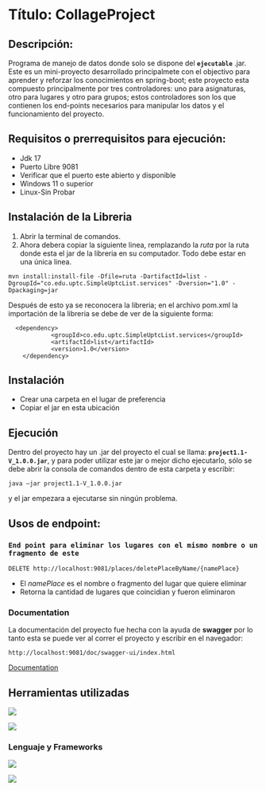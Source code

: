 # Título: CollageProject
## **Descripción:**

  Programa de manejo de datos donde solo se dispone del **``ejecutable``** .jar. 
  Este es un mini-proyecto desarrollado principalmete con el objectivo para aprender y reforzar los conocimientos en spring-boot; este proyecto esta compuesto principalmente por tres controladores: uno para asignaturas, otro para lugares y otro para grupos; estos controladores son los que contienen los end-points necesarios para manipular los datos y el funcionamiento del proyecto.

## **Requisitos o prerrequisitos para ejecución:**

  - Jdk 17
  - Puerto Libre 9081
  - Verificar que el puerto este abierto y disponible
  - Windows 11 o superior
  - Linux-Sin Probar

## **Instalación de la Libreria**

1. Abrir la terminal de comandos. 
2. Ahora debera copiar la siguiente linea, remplazando la *ruta* por la ruta donde esta el jar de la libreria en su computador. Todo debe estar en una única linea.

```
mvn install:install-file -Dfile=ruta -DartifactId=list -DgroupId="co.edu.uptc.SimpleUptcList.services" -Dversion="1.0" -Dpackaging=jar
```
Después de esto ya se reconocera la libreria; en el archivo pom.xml la importación de la libreria se debe de ver de la siguiente forma:

```
  <dependency>
			<groupId>co.edu.uptc.SimpleUptcList.services</groupId>
			<artifactId>list</artifactId>
			<version>1.0</version>
	</dependency>
```

## **Instalación**

- Crear una carpeta en el lugar de preferencia
- Copiar el jar en esta ubicación

## **Ejecución**
Dentro del proyecto hay un .jar del proyecto el cual se llama: **```project1.1-V_1.0.0.jar```**, y para poder utilizar este jar o mejor dicho ejecutarlo, sólo se debe abrir la consola de comandos dentro de esta carpeta y escribir: 
```
java –jar project1.1-V_1.0.0.jar
``` 
y el jar empezara a ejecutarse sin ningún problema.

## **Usos de endpoint:**

### ``End point para eliminar los lugares con el mismo nombre o un fragmento de este``

```
DELETE http://localhost:9081/places/deletePlaceByName/{namePlace}
```
- El *namePlace* es el nombre o fragmento del lugar que quiere eliminar
- Retorna la cantidad de lugares que coincidian y fueron eliminaron

### Documentation

La documentación del proyecto fue hecha con la ayuda de **swagger** por lo tanto esta se puede ver al correr el proyecto y escribir en el navegador:

```
http://localhost:9081/doc/swagger-ui/index.html
```

[Documentation](http://localhost:9081/doc/swagger-ui/index.html)

## Herramientas utilizadas

![](https://img.shields.io/badge/Vscode-007ACC?style=for-the-badge&logo=visualstudiocode&logoColor=white)

![](https://img.shields.io/badge/Postman-gray?style=for-the-badge&logo=postman&logoColor=orange)

### Lenguaje y Frameworks

![](https://img.shields.io/badge/Java-ED8B00?style=for-the-badge&logo=openjdk&logoColor=white)

![](https://img.shields.io/badge/SpringBoot-6DB33F?style=for-the-badge&logo=Spring&logoColor=white)
